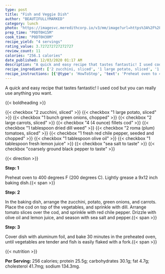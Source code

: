 ```yaml
---
type: post
title: "Fish and Veggie Dish"
author: "BEAUTIFULLYMARKED"
category: lunch
photo: "https://imagesvc.meredithcorp.io/v3/mm/image?url=https%3A%2F%2Fimages.media-allrecipes.com%2Fuserphotos%2F3909814.jpg"
prep_time: "P0DT0H15M"
cook_time: "P0DT0H30M"
recipe_yield: "4 servings"
rating_value: 3.727272727272727
review_count: 11
calories: "256.1 calories"
date_published: 12/03/2020 01:17 AM
description: "A quick and easy recipe that tastes fantastic! I used cod but you can really use anything you want."
recipe_ingredient: ['2 zucchini, sliced', '1 large potato, sliced', '1 bunch green onions, chopped', '2 large carrots, sliced', '4 (4 ounce) fillets cod', '1 tablespoon dried dill weed', '2 roma (plum) tomatoes, sliced', '1 fresh red chile pepper, seeded and chopped', '1 tablespoon olive oil', '1 tablespoon fresh lemon juice', 'sea salt to taste', 'coarsely ground black pepper to taste']
recipe_instructions: [{'@type': 'HowToStep', 'text': 'Preheat oven to 400 degrees F (200 degrees C). Lightly grease a 9x12 inch baking dish.\n'}, {'@type': 'HowToStep', 'text': 'In the baking dish, arrange the zucchini, potato, green onions, and carrots. Place the cod on top of the vegetables, and sprinkle with dill. Arrange tomato slices over the cod, and sprinkle with red chile pepper. Drizzle with olive oil and lemon juice, and season with sea salt and pepper.\n'}, {'@type': 'HowToStep', 'text': 'Cover dish with aluminum foil, and bake 30 minutes in the preheated oven, until vegetables are tender and fish is easily flaked with a fork.\n'}]
---
```


A quick and easy recipe that tastes fantastic! I used cod but you can really use anything you want. 

{{< boldheading >}}

{{< checkbox "2  zucchini, sliced" >}}
{{< checkbox "1 large potato, sliced" >}}
{{< checkbox "1 bunch green onions, chopped" >}}
{{< checkbox "2 large carrots, sliced" >}}
{{< checkbox "4 (4 ounce) fillets cod" >}}
{{< checkbox "1 tablespoon dried dill weed" >}}
{{< checkbox "2  roma (plum) tomatoes, sliced" >}}
{{< checkbox "1  fresh red chile pepper, seeded and chopped" >}}
{{< checkbox "1 tablespoon olive oil" >}}
{{< checkbox "1 tablespoon fresh lemon juice" >}}
{{< checkbox "sea salt to taste" >}}
{{< checkbox "coarsely ground black pepper to taste" >}}


{{< direction >}}

**Step: 1**

Preheat oven to 400 degrees F (200 degrees C). Lightly grease a 9x12 inch baking dish.{{< span >}}

**Step: 2**

In the baking dish, arrange the zucchini, potato, green onions, and carrots. Place the cod on top of the vegetables, and sprinkle with dill. Arrange tomato slices over the cod, and sprinkle with red chile pepper. Drizzle with olive oil and lemon juice, and season with sea salt and pepper.{{< span >}}

**Step: 3**

Cover dish with aluminum foil, and bake 30 minutes in the preheated oven, until vegetables are tender and fish is easily flaked with a fork.{{< span >}}

{{< nutrition >}}

**Per Serving:** 256 calories; protein 25.5g; carbohydrates 30.1g; fat 4.7g; cholesterol 41.7mg; sodium 134.3mg.